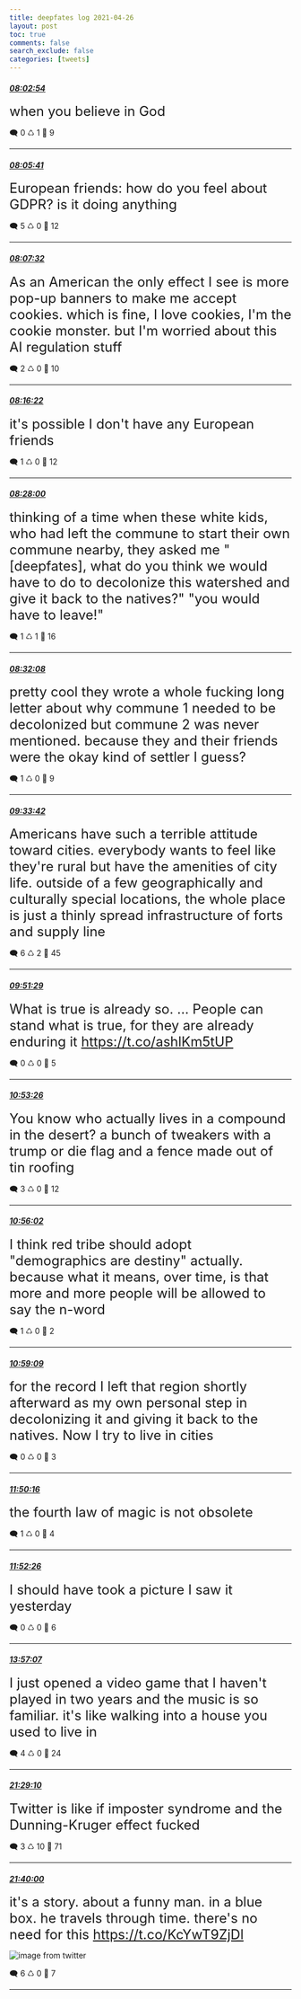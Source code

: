 ```yaml
---
title: deepfates log 2021-04-26
layout: post
toc: true
comments: false
search_exclude: false
categories: [tweets]
---
```



#### <a href = "https://twitter.com/deepfates/status/1386682200112914435">*08:02:54*</a>

<font size="5">when you believe in God</font>



🗨️ 0 ♺ 1 🤍  9   

---
    
#### <a href = "https://twitter.com/deepfates/status/1386682901006270468">*08:05:41*</a>

<font size="5">European friends: how do you feel about GDPR? is it doing anything</font>



🗨️ 5 ♺ 0 🤍  12   

---
    
#### <a href = "https://twitter.com/deepfates/status/1386683365143814148">*08:07:32*</a>

<font size="5">As an American the only effect I see is more pop-up banners to make me accept cookies. which is fine, I love cookies, I'm the cookie monster. but I'm worried about this AI regulation stuff</font>



🗨️ 2 ♺ 0 🤍  10   

---
    
#### <a href = "https://twitter.com/deepfates/status/1386685590566055936">*08:16:22*</a>

<font size="5">it's possible I don't have any European friends</font>



🗨️ 1 ♺ 0 🤍  12   

---
    
#### <a href = "https://twitter.com/deepfates/status/1386688516474671104">*08:28:00*</a>

<font size="5">thinking of a time when these white kids, who had left the commune to start their own commune nearby, they asked me "[deepfates], what do you think we would have to do to decolonize this watershed and give it back to the natives?"  "you would have to leave!"</font>



🗨️ 1 ♺ 1 🤍  16   

---
    
#### <a href = "https://twitter.com/deepfates/status/1386689557899489283">*08:32:08*</a>

<font size="5">pretty cool they wrote a whole fucking long letter about why commune 1  needed to be decolonized but commune 2 was never mentioned.   because they and their friends were the okay kind of settler I guess?</font>



🗨️ 1 ♺ 0 🤍  9   

---
    
#### <a href = "https://twitter.com/deepfates/status/1386705049271750657">*09:33:42*</a>

<font size="5">Americans have such a terrible attitude toward cities. everybody wants to feel like they're rural but have the amenities of city life. outside of a few geographically and culturally special locations, the whole place is just a thinly spread infrastructure of forts and supply line</font>



🗨️ 6 ♺ 2 🤍  45   

---
    
#### <a href = "https://twitter.com/deepfates/status/1386709525760155650">*09:51:29*</a>

<font size="5">What is true is already so. ... People can stand what is true, for they are already enduring it   https://t.co/ashlKm5tUP</font>



🗨️ 0 ♺ 0 🤍  5   

---
    
#### <a href = "https://twitter.com/deepfates/status/1386725117707784194">*10:53:26*</a>

<font size="5">You know who actually lives in a compound in the desert? a bunch of tweakers with a trump or die flag and a fence made out of tin roofing</font>



🗨️ 3 ♺ 0 🤍  12   

---
    
#### <a href = "https://twitter.com/deepfates/status/1386725769062219777">*10:56:02*</a>

<font size="5">I think red tribe should adopt "demographics are destiny" actually. because what it means, over time, is that more and more people will be allowed to say the n-word</font>



🗨️ 1 ♺ 0 🤍  2   

---
    
#### <a href = "https://twitter.com/deepfates/status/1386726554353356804">*10:59:09*</a>

<font size="5">for the record I left that region shortly afterward as my own personal step in decolonizing it and giving it back to the natives. Now I try to live in cities</font>



🗨️ 0 ♺ 0 🤍  3   

---
    
#### <a href = "https://twitter.com/deepfates/status/1386739418434719744">*11:50:16*</a>

<font size="5">the fourth law of magic is not obsolete</font>



🗨️ 1 ♺ 0 🤍  4   

---
    
#### <a href = "https://twitter.com/deepfates/status/1386739963035717637">*11:52:26*</a>

<font size="5">I should have took a picture I saw it yesterday</font>



🗨️ 0 ♺ 0 🤍  6   

---
    
#### <a href = "https://twitter.com/deepfates/status/1386771339973849089">*13:57:07*</a>

<font size="5">I just opened a video game that I haven't played in two years and the music is so familiar. it's like walking into a house you used to live in</font>



🗨️ 4 ♺ 0 🤍  24   

---
    
#### <a href = "https://twitter.com/deepfates/status/1386885105336164359">*21:29:10*</a>

<font size="5">Twitter is like if imposter syndrome and the Dunning-Kruger effect fucked</font>



🗨️ 3 ♺ 10 🤍  71   

---
    
#### <a href = "https://twitter.com/deepfates/status/1386887831423881224">*21:40:00*</a>

<font size="5">it's a story. about a funny man. in a blue box. he travels through time. there's no need for this  https://t.co/KcYwT9ZjDl</font>

![image from twitter](/images/from_twitter/Ez83IfbXMAAfa50.jpg)


🗨️ 6 ♺ 0 🤍  7   

---
    
            


